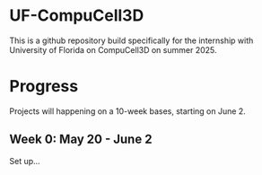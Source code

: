 # UF-CompuCell3D
This is a github repository build specifically for the internship with University of Florida on CompuCell3D on summer 2025.

# Progress
Projects will happening on a 10-week bases, starting on June 2.

## Week 0: May 20 - June 2
Set up...
